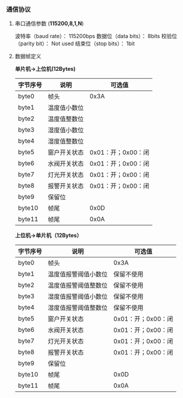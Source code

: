 ### 通信协议

1. 串口通信参数 (**115200,8,1,N**)

   波特率（baud rate）： 115200bps
   数据位（data bits）： 8bits
   校验位（parity bit）： Not used
   结束位（stop bits）： 1bit  

2. 数据帧定义 

   **单片机->上位机(12Bytes)**

   | 字节序号 | 说明         | 可选值             |
   | -------- | ------------ | ------------------ |
   | byte0    | 帧头         | 0x3A               |
   | byte1    | 温度值小数位 |                    |
   | byte2    | 温度值整数位 |                    |
   | byte3    | 湿度值小数位 |                    |
   | byte4    | 湿度值整数位 |                    |
   | byte5    | 窗户开关状态 | 0x01：开；0x00：闭 |
   | byte6    | 水阀开关状态 | 0x01：开；0x00：闭 |
   | byte7    | 灯光开关状态 | 0x01：开；0x00：闭 |
   | byte8    | 报警开关状态 | 0x01：开；0x00：闭 |
   | byte9    | 保留位       |                    |
   | byte10   | 帧尾         | 0x0D               |
   | byte11   | 帧尾         | 0x0A               |

   **上位机->单片机（12Bytes）**

   | 字节序号 | 说明                 | 可选值             |
   | -------- | -------------------- | ------------------ |
   | byte0    | 帧头                 | 0x3A               |
   | byte1    | 温度值报警阈值小数位 | 保留不使用         |
   | byte2    | 温度值报警阈值整数位 | 保留不使用         |
   | byte3    | 湿度值报警阈值小数位 | 保留不使用         |
   | byte4    | 湿度值报警阈值整数位 | 保留不使用         |
   | byte5    | 窗户开关状态         | 0x01：开；0x00：闭 |
   | byte6    | 水阀开关状态         | 0x01：开；0x00：闭 |
   | byte7    | 灯光开关状态         | 0x01：开；0x00：闭 |
   | byte8    | 报警开关状态         | 0x01：开；0x00：闭 |
   | byte9    | 保留位               |                    |
   | byte10   | 帧尾                 | 0x0D               |
   | byte11   | 帧尾                 | 0x0A               |